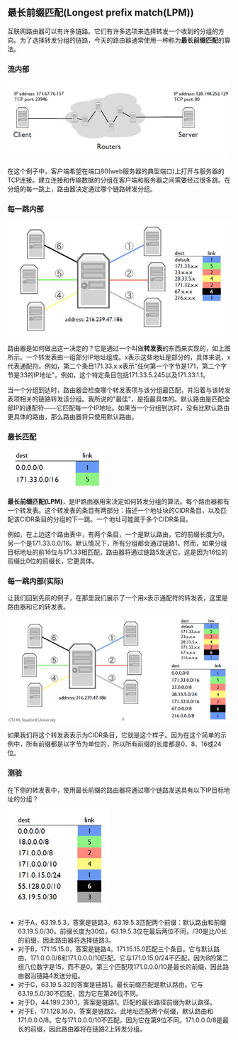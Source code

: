 ## 最长前缀匹配(Longest prefix match(LPM))

互联网路由器可以有许多链路。它们有许多选项来选择转发一个收到的分组的方向。为了选择转发分组的链路，今天的路由器通常使用一种称为**最长前缀匹配**的算法。



### 流内部

![](../.gitbook/Unit1-Internet-and-IP/1.12/1.jpg)

在这个例子中，客户端希望在端口80(web服务器的典型端口)上打开与服务器的TCP连接。建立连接和传输数据的分组在客户端和服务器之间需要经过很多跳。在分组的每一跳上，路由器决定通过哪个链路转发分组。



### 每一跳内部

![](../.gitbook/Unit1-Internet-and-IP/1.12/2.jpg)

路由器是如何做出这一决定的？它是通过一个叫做**转发表**的东西来实现的，如上图所示。一个转发表由一组部分IP地址组成。x表示这些地址是部分的，具体来说，x代表通配符。例如，第二个条目171.33.x.x表示"任何第一个字节是171，第二个字节是33的IP地址"。例如，这个特定条目包括171.33.5.245以及171.33.1.1。

当一个分组到达时，路由器会检查哪个转发表项与该分组最匹配，并沿着与该转发表项相关的链路转发该分组。我所说的"最佳"，是指最具体的。默认路由是匹配全部IP的通配符——它匹配每一个IP地址。如果当一个分组到达时，没有比默认路由更具体的路由，那么路由器将只使用默认路由。



### 最长匹配

![](../.gitbook/Unit1-Internet-and-IP/1.12/3.jpg)

**最长前缀匹配(LPM)**，是IP路由器用来决定如何转发分组的算法。每个路由器都有一个转发表。这个转发表的条目有两部分：描述一个地址块的CIDR条目，以及匹配该CIDR条目的分组的下一跳。一个地址可能属于多个CIDR条目。

例如，在上边这个路由表中，有两个条目，一个是默认路由，它的前缀长度为0，另一个是171.33.0.0/16。默认情况下，所有分组都会通过链路1。然而，如果分组目标地址的前16位与171.33相匹配，路由器将通过链路5发送它。这是因为16位的前缀比0位的前缀长，它更具体。



### 每一跳内部(实际)

让我们回到先前的例子，在那里我们展示了一个用x表示通配符的转发表，这里是路由器和它的转发表。

![](../.gitbook/Unit1-Internet-and-IP/1.12/4.jpg)

如果我们将这个转发表表示为CIDR条目，它就是这个样子。因为在这个简单的示例中，所有前缀都是以字节为单位的，所以所有前缀的长度都是0、8、16或24位。



### 测验

在下侧的转发表中，使用最长前缀的路由器将通过哪个链路发送具有以下IP目标地址的分组？

![](../.gitbook/Unit1-Internet-and-IP/1.12/5.jpg)

- 对于A，63.19.5.3，答案是链路3。63.19.5.3匹配两个前缀：默认路由和前缀63.19.5.0/30。前缀长度为30位，63.19.5.3仅在最后两位不同，/30是比/0长的前缀，因此路由器将选择链路3。
- 对于B，171.15.15.0，答案是链路4。171.15.15.0匹配三个条目。它与默认路由，171.0.0.0/8和171.0.0.0/10匹配。它与171.0.15.0/24不匹配，因为B的第二组八位数字是15，而不是0。第三个匹配项171.0.0.0/10是最长的前缀，因此路由器沿链路4发送分组。
- 对于C，63.19.5.32的答案是链路1。最长前缀匹配是默认路由。它与63.19.5.0/30不匹配，因为它在第26位不同。
- 对于D，44.199.230.1，答案是链路1。匹配的最长路径前缀为默认路径。
- 对于E，171.128.16.0，答案是链路2。此地址匹配两个前缀，默认路由和171.0.0.0/8。它与171.0.0.0/10不匹配，因为它在第9位不同。171.0.0.0/8是最长的前缀，因此路由器将在链路2上转发分组。

